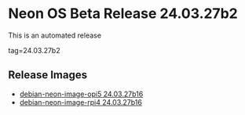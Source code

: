 # Neon OS Beta Release 24.03.27b2
This is an automated release

tag=24.03.27b2

## Release Images
- [debian-neon-image-opi5 24.03.27b16](https://2222.us/app/files/neon_images/core/opi5/dev/debian-neon-image-opi5_2024-03-27_16_32.img.xz)
- [debian-neon-image-rpi4 24.03.27b16](https://2222.us/app/files/neon_images/core/rpi4/dev/debian-neon-image-rpi4_2024-03-27_16_32.img.xz)
